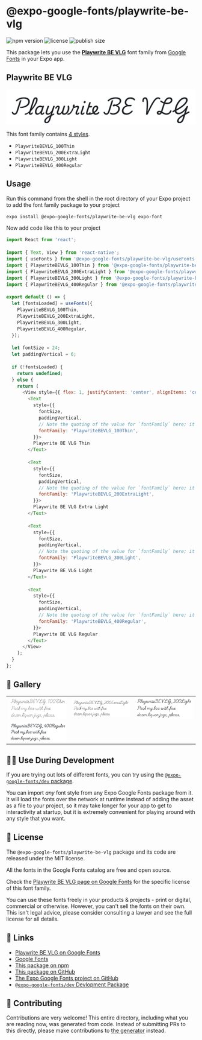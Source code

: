 # @expo-google-fonts/playwrite-be-vlg

![npm version](https://flat.badgen.net/npm/v/@expo-google-fonts/playwrite-be-vlg)
![license](https://flat.badgen.net/github/license/expo/google-fonts)
![publish size](https://flat.badgen.net/packagephobia/install/@expo-google-fonts/playwrite-be-vlg)

This package lets you use the [**Playwrite BE VLG**](https://fonts.google.com/specimen/Playwrite+BE+VLG) font family from [Google Fonts](https://fonts.google.com/) in your Expo app.

## Playwrite BE VLG

![Playwrite BE VLG](./font-family.png)

This font family contains [4 styles](#-gallery).

- `PlaywriteBEVLG_100Thin`
- `PlaywriteBEVLG_200ExtraLight`
- `PlaywriteBEVLG_300Light`
- `PlaywriteBEVLG_400Regular`

## Usage

Run this command from the shell in the root directory of your Expo project to add the font family package to your project
```sh
expo install @expo-google-fonts/playwrite-be-vlg expo-font
```

Now add code like this to your project
```js
import React from 'react';

import { Text, View } from 'react-native';
import { useFonts } from '@expo-google-fonts/playwrite-be-vlg/useFonts';
import { PlaywriteBEVLG_100Thin } from '@expo-google-fonts/playwrite-be-vlg/100Thin';
import { PlaywriteBEVLG_200ExtraLight } from '@expo-google-fonts/playwrite-be-vlg/200ExtraLight';
import { PlaywriteBEVLG_300Light } from '@expo-google-fonts/playwrite-be-vlg/300Light';
import { PlaywriteBEVLG_400Regular } from '@expo-google-fonts/playwrite-be-vlg/400Regular';

export default () => {
  let [fontsLoaded] = useFonts({
    PlaywriteBEVLG_100Thin,
    PlaywriteBEVLG_200ExtraLight,
    PlaywriteBEVLG_300Light,
    PlaywriteBEVLG_400Regular,
  });

  let fontSize = 24;
  let paddingVertical = 6;

  if (!fontsLoaded) {
    return undefined;
  } else {
    return (
      <View style={{ flex: 1, justifyContent: 'center', alignItems: 'center' }}>
        <Text
          style={{
            fontSize,
            paddingVertical,
            // Note the quoting of the value for `fontFamily` here; it expects a string!
            fontFamily: 'PlaywriteBEVLG_100Thin',
          }}>
          Playwrite BE VLG Thin
        </Text>

        <Text
          style={{
            fontSize,
            paddingVertical,
            // Note the quoting of the value for `fontFamily` here; it expects a string!
            fontFamily: 'PlaywriteBEVLG_200ExtraLight',
          }}>
          Playwrite BE VLG Extra Light
        </Text>

        <Text
          style={{
            fontSize,
            paddingVertical,
            // Note the quoting of the value for `fontFamily` here; it expects a string!
            fontFamily: 'PlaywriteBEVLG_300Light',
          }}>
          Playwrite BE VLG Light
        </Text>

        <Text
          style={{
            fontSize,
            paddingVertical,
            // Note the quoting of the value for `fontFamily` here; it expects a string!
            fontFamily: 'PlaywriteBEVLG_400Regular',
          }}>
          Playwrite BE VLG Regular
        </Text>
      </View>
    );
  }
};

```

## 🔡 Gallery


||||
|-|-|-|
|![PlaywriteBEVLG_100Thin](.//100Thin/PlaywriteBEVLG_100Thin.ttf.png)|![PlaywriteBEVLG_200ExtraLight](.//200ExtraLight/PlaywriteBEVLG_200ExtraLight.ttf.png)|![PlaywriteBEVLG_300Light](.//300Light/PlaywriteBEVLG_300Light.ttf.png)||
|![PlaywriteBEVLG_400Regular](.//400Regular/PlaywriteBEVLG_400Regular.ttf.png)||||


## 👩‍💻 Use During Development

If you are trying out lots of different fonts, you can try using the [`@expo-google-fonts/dev` package](https://github.com/expo/google-fonts/tree/master/font-packages/dev#readme).

You can import *any* font style from any Expo Google Fonts package from it. It will load the fonts
over the network at runtime instead of adding the asset as a file to your project, so it may take longer
for your app to get to interactivity at startup, but it is extremely convenient
for playing around with any style that you want.

## 📖 License

The `@expo-google-fonts/playwrite-be-vlg` package and its code are released under the MIT license.

All the fonts in the Google Fonts catalog are free and open source.

Check the [Playwrite BE VLG page on Google Fonts](https://fonts.google.com/specimen/Playwrite+BE+VLG) for the specific license of this font family.

You can use these fonts freely in your products & projects - print or digital, commercial or otherwise. However, you can't sell the fonts on their own. This isn't legal advice, please consider consulting a lawyer and see the full license for all details.

## 🔗 Links

- [Playwrite BE VLG on Google Fonts](https://fonts.google.com/specimen/Playwrite+BE+VLG)
- [Google Fonts](https://fonts.google.com/)
- [This package on npm](https://www.npmjs.com/package/@expo-google-fonts/playwrite-be-vlg)
- [This package on GitHub](https://github.com/expo/google-fonts/tree/master/font-packages/playwrite-be-vlg)
- [The Expo Google Fonts project on GitHub](https://github.com/expo/google-fonts)
- [`@expo-google-fonts/dev` Devlopment Package](https://github.com/expo/google-fonts/tree/master/font-packages/dev)

## 🤝 Contributing

Contributions are very welcome! This entire directory, including what you are reading now, was generated from code. Instead of submitting PRs to this directly, please make contributions to [the generator](https://github.com/expo/google-fonts/tree/master/packages/generator) instead.
